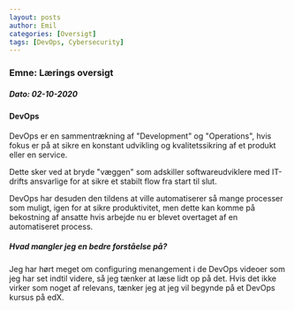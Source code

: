 ```yaml
---
layout: posts
author: Emil
categories: [Oversigt]
tags: [DevOps, Cybersecurity]
---
```


<h3>Emne: Lærings oversigt</h3>

<h5>Dato: 02-10-2020</h5>

<h4>DevOps</h4>

<p>
DevOps er en sammentrækning af "Development" og "Operations", hvis fokus er på at sikre en konstant udvikling og kvalitetssikring af et produkt eller en service.
  
Dette sker ved at bryde "væggen" som adskiller softwareudviklere med IT-drifts ansvarlige for at sikre et stabilt flow fra start til slut.

DevOps har desuden den tildens at ville automatiserer så mange processer som muligt, igen for at sikre produktivitet, men dette kan komme på bekostning af ansatte hvis arbejde nu er blevet overtaget af en automatiseret process.
</p>


<h5>Hvad mangler jeg en bedre forståelse på?</h5>

<p>
Jeg har hørt meget om configuring menangement i de DevOps videoer som jeg har set indtil videre, så jeg tænker at læse lidt op på det. Hvis det ikke virker som noget af relevans, tænker jeg at jeg vil begynde på et DevOps kursus på edX.
</p>
